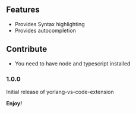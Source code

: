 ## Features

- Provides Syntax highlighting
- Provides autocompletion


## Contribute

- You need to have node and typescript installed

### 1.0.0

Initial release of yorlang-vs-code-extension

**Enjoy!**
